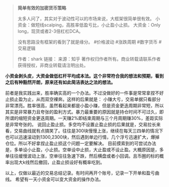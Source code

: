 > **简单有效的加密货币策略**
> 
> 太多人问了，其实对于波动性可以的市场来说，大框架很简单很有效。
> 小资金：做短线scalping，高胜率低盈亏比，小止盈小止损。
> 大资金：Only long，现货或者2-3倍杠杠DCA。
> 
> 没有思路没有框架的看到了就是缘分。
> #价格波动 #涨跌周期 #数字货币 #交易逻辑
> 
> 
> 作者：shark
> 链接：
> 来源：知乎
> 著作权归作者所有。商业转载请联系作者获得授权，非商业转载请注明出处。
> 

**小资金剥头皮，大资金做低杠杆平均成本法。这个非常符合我的想法和预期，看到之后有种豁然开朗，原来还有如此简洁表达之法的想法。**

前者是我实践出来，胜率确实高的一个办法。不过没做好的一件事是常常拿捏不好止损止盈为止，从而双空裸奔。这样的后果就是：
小赚大亏，交易单据只看部分非常漂亮。胜率很高，虽然看起来都是小盈小赚，但是资金更迭周期非常短，所以其实是非常暴力且夸张的盈利方式。暴力最重要的原因就是持仓时间不可过久，即所谓的缩短资金更迭周期。一天赚2%即结束周期与三个月周期赚30%，差距实际是非常夸张的。
说回止盈止损。多空均不设置止盈止损的后果就是，交易拉长来看，交易曲线就有点搞笑了。往往是300块慢慢上涨，继续在每天三四单的情况下也可以迅速滚动到1300,2300块，然后遇到单边行情，几个浮亏迅速扩大，爆掉仓位。所以不好拿捏止盈止损这个问题一定要解决。
目前摸索到的可尝试办法是，多单设小止盈，小止损。空单设中止损，大止盈或不设止盈。大概原因是，多单往往缓慢波动上涨，空单往往急速下跌，然后横盘或者小回调。且币圈的标的概率出现大k线然后撤回，止盈止损设好有概率吃到。

以上，仅做以最近的交易总结记录。有时间再开个账号，记录一下开单和盈亏曲线。
希望有一天小资金可以变大资金的操作办法。

